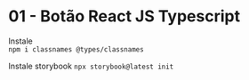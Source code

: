 # 01 - Botão React JS Typescript

Instale  
`npm i classnames @types/classnames`

Instale storybook
`npx storybook@latest init`

